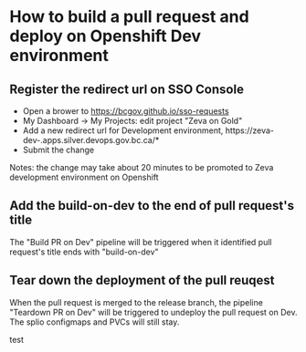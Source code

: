 # How to build a pull request and deploy on Openshift Dev environment

## Register the redirect url on SSO Console

* Open a brower to https://bcgov.github.io/sso-requests
* My Dashboard -> My Projects: edit project "Zeva on Gold"
* Add a new redirect url for Development environment, https://zeva-dev-<pr number>.apps.silver.devops.gov.bc.ca/*
* Submit the change

Notes: the change may take about 20 minutes to be promoted to Zeva development environment on Openshift

## Add the build-on-dev to the end of pull request's title

The "Build PR on Dev" pipeline will be triggered when it identified pull request's title ends with "build-on-dev"

## Tear down the deployment of the pull reuqest

When the pull request is merged to the release branch, the pipeline "Teardown PR on Dev" will be triggered to undeploy the pull request on Dev. The splio configmaps and PVCs will still stay.

test
